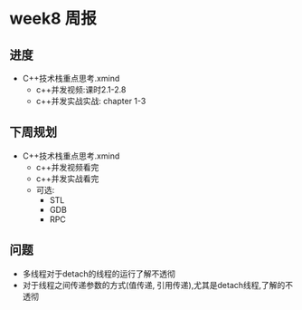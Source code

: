 # week8 周报

## 进度

- C++技术栈重点思考.xmind
    - c++并发视频:课时2.1-2.8
    - c++并发实战实战: chapter 1-3

## 下周规划

- C++技术栈重点思考.xmind
    - c++并发视频看完
    - c++并发实战看完
    - 可选:
        - STL
        - GDB
        - RPC

## 问题

- 多线程对于detach的线程的运行了解不透彻
- 对于线程之间传递参数的方式(值传递, 引用传递),尤其是detach线程,了解的不透彻